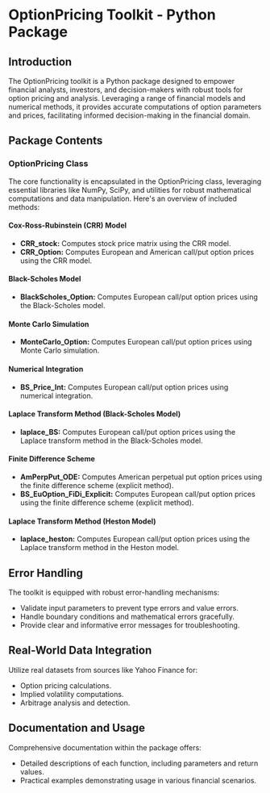 # **OptionPricing Toolkit - Python Package**

## **Introduction**

The OptionPricing toolkit is a Python package designed to empower financial analysts, investors, and decision-makers with robust tools for option pricing and analysis. Leveraging a range of financial models and numerical methods, it provides accurate computations of option parameters and prices, facilitating informed decision-making in the financial domain.

## **Package Contents**

### **OptionPricing Class**

The core functionality is encapsulated in the OptionPricing class, leveraging essential libraries like NumPy, SciPy, and utilities for robust mathematical computations and data manipulation. Here's an overview of included methods:

#### **Cox-Ross-Rubinstein (CRR) Model**

- **CRR_stock:** Computes stock price matrix using the CRR model.
- **CRR_Option:** Computes European and American call/put option prices using the CRR model.

#### **Black-Scholes Model**

- **BlackScholes_Option:** Computes European call/put option prices using the Black-Scholes model.

#### **Monte Carlo Simulation**

- **MonteCarlo_Option:** Computes European call/put option prices using Monte Carlo simulation.

#### **Numerical Integration**

- **BS_Price_Int:** Computes European call/put option prices using numerical integration.

#### **Laplace Transform Method (Black-Scholes Model)**

- **laplace_BS:** Computes European call/put option prices using the Laplace transform method in the Black-Scholes model.

#### **Finite Difference Scheme**

- **AmPerpPut_ODE:** Computes American perpetual put option prices using the finite difference scheme (explicit method).
- **BS_EuOption_FiDi_Explicit:** Computes European call/put option prices using the finite difference scheme (explicit method).

#### **Laplace Transform Method (Heston Model)**

- **laplace_heston:** Computes European call/put option prices using the Laplace transform method in the Heston model.

## **Error Handling**

The toolkit is equipped with robust error-handling mechanisms:

- Validate input parameters to prevent type errors and value errors.
- Handle boundary conditions and mathematical errors gracefully.
- Provide clear and informative error messages for troubleshooting.

## **Real-World Data Integration**

Utilize real datasets from sources like Yahoo Finance for:

- Option pricing calculations.
- Implied volatility computations.
- Arbitrage analysis and detection.

## **Documentation and Usage**

Comprehensive documentation within the package offers:

- Detailed descriptions of each function, including parameters and return values.
- Practical examples demonstrating usage in various financial scenarios.
